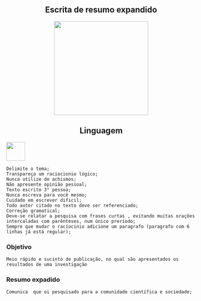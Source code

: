 <center>
<h2> Escrita de resumo expandido </h2>
</center>

<center>
<img src="https://cdn-icons.flaticon.com/png/512/1654/premium/1654343.png?token=exp=1653757167~hmac=cf4c443a50f8c9bd1a804575be712787" width="250px">
</center>

<center>
<h2> Linguagem </h2>
</center>

<img src="https://cdn-icons.flaticon.com/png/512/3281/premium/3281188.png?token=exp=1653757698~hmac=f40b6e9d81685ec8671accc47af0570d" width="50px">

```
Delimite o tema;
Transpareça um raciocionio lógico;
Nunca utilize de achismos;
Não apresente opinião pessoal;
Texto escrito 3° pessoa;
Nunca escreva para você mesmo;
Cuidado em escrever dificil;
Todo autor citado no texto deve ser referenciado;
Correção gramatical;
Deve-se relatar a pesquisa com frases curtas , evitando muitas orações intercaladas com parênteses, num único preríodo;
Sempre que mudar o racíocinio adicione um paragrafo (paragrafo com 6 linhas já está regular);

```

<h3> Objetivo</h3>

```
Meio rápido e sucinto de publicação, no qual são apresentados os resultados de uma investigação
```
<h3> Resumo expadido </h3>

```
Comunica  que oi pesquisado para a comunidade científica e sociedade;
```
